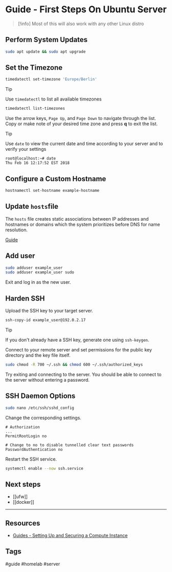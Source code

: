 # Guide - First Steps On Ubuntu Server

> [!info]
> Most of this will also work with any other Linux distro


## Perform System Updates

```bash
sudo apt update && sudo apt upgrade
```


## Set the Timezone

```bash
timedatectl set-timezone 'Europe/Berlin'
```

> [!tip]
> Use `timedatectl` to list all available timezones
> ```bash
> timedatectl list-timezones
> ```
> Use the arrow keys, `Page Up`, and `Page Down` to navigate through the list. Copy or make note of your desired time zone and press **q** to exit the list.

> [!tip]
> Use `date` to view the current date and time according to your server and to verify your settings
> ```
> root@localhost:~# date
> Thu Feb 16 12:17:52 EST 2018
> ```


## Configure a Custom Hostname

```bash
hostnamectl set-hostname example-hostname
```

## Update `hosts`file

The `hosts` file creates static associations between IP addresses and hostnames or domains which the system prioritizes before DNS for name resolution.

[Guide](https://www.linode.com/docs/products/compute/compute-instances/guides/set-up-and-secure/?tabs=linux%2Cmost-distributions%2Cubuntu-debian-kali-linux#update-your-systems-hosts-file)


## Add user

```bash
sudo adduser example_user
sudo adduser example_user sudo
```

Exit and log in as the new user.

## Harden SSH

Upload the SSH key to your target server.

```bash
ssh-copy-id example_user@192.0.2.17
```

> [!tip]
> If you don't already have a SSH key, generate one using `ssh-keygen`.

Connect to your remote server and set permissions for the public key directory and the key file itself.

```bash
sudo chmod -R 700 ~/.ssh && chmod 600 ~/.ssh/authorized_keys
```

Try exiting and connecting to the server. You should be able to connect to the server without entering a password.


## SSH Daemon Options

```bash
sudo nano /etc/ssh/sshd_config
```

Change the corresponding settings.

```aconf
# Authorization
...
PermitRootLogin no

# Change to no to disable tunnelled clear text passwords
PasswordAuthentication no
```
	
Restart the SSH service.

```bash
systemctl enable --now ssh.service
```


## Next steps
- [[ufw]]
- [[docker]]


---
## Resources
- [Guides - Setting Up and Securing a Compute Instance](https://www.linode.com/docs/products/compute/compute-instances/guides/set-up-and-secure/)


## Tags
#guide #homelab #server